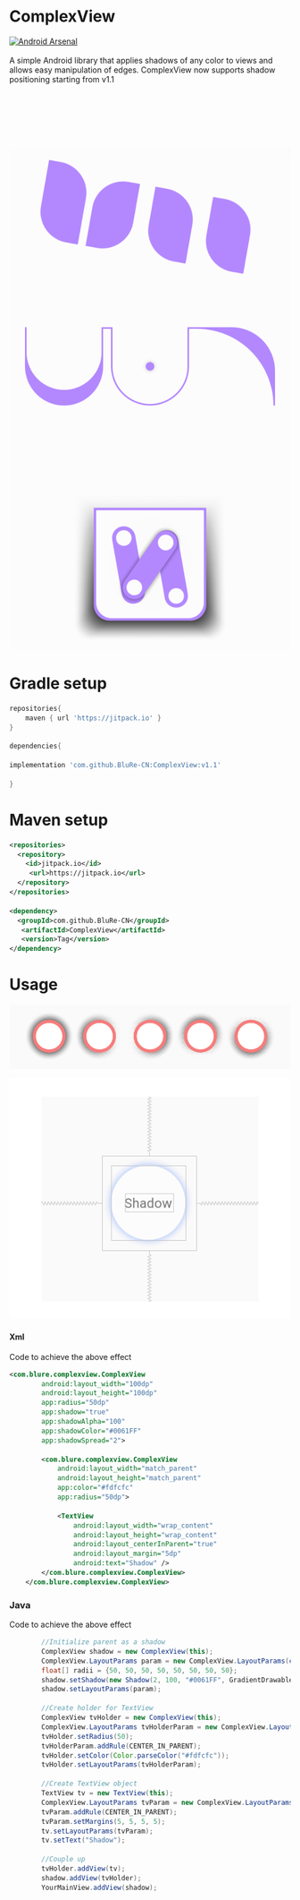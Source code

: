 # ComplexView
[![Android Arsenal]( https://img.shields.io/badge/Android%20Arsenal-ComplexView-green.svg?style=flat )]( https://android-arsenal.com/details/1/7786 )
\
\
A simple Android library that applies shadows of any color to views and allows easy manipulation of edges.
ComplexView now supports shadow positioning starting from v1.1

\
\
\
\
\
\
![Alt text](https://github.com/BluRe-CN/ComplexView/blob/master/screenshots/position.png "ComplexView sample")

# Gradle setup
``` gradle
repositories{
    maven { url 'https://jitpack.io' }
}

dependencies{

implementation 'com.github.BluRe-CN:ComplexView:v1.1'
    
}
```
# Maven setup

``` xml
<repositories>
  <repository>
    <id>jitpack.io</id>
     <url>https://jitpack.io</url>
  </repository>
</repositories>
    
<dependency>
  <groupId>com.github.BluRe-CN</groupId>
   <artifactId>ComplexView</artifactId>
   <version>Tag</version>
</dependency>
```
# Usage
![Alt text](https://github.com/BluRe-CN/ComplexView/blob/master/screenshots/position%20samples.png "ComplexView sample")



![Alt text](https://github.com/BluRe-CN/ComplexView/blob/master/screenshots/shadow.PNG "Shadow sample")

#### Xml
Code to achieve the above effect

``` xml
<com.blure.complexview.ComplexView
        android:layout_width="100dp"
        android:layout_height="100dp"
        app:radius="50dp"
        app:shadow="true"
        app:shadowAlpha="100"
        app:shadowColor="#0061FF"
        app:shadowSpread="2">

        <com.blure.complexview.ComplexView
            android:layout_width="match_parent"
            android:layout_height="match_parent"
            app:color="#fdfcfc"
            app:radius="50dp">

            <TextView
                android:layout_width="wrap_content"
                android:layout_height="wrap_content"
                android:layout_centerInParent="true"
                android:layout_margin="5dp"
                android:text="Shadow" />
        </com.blure.complexview.ComplexView>
    </com.blure.complexview.ComplexView>
```
### Java
Code to achieve the above effect
``` java
        //Initialize parent as a shadow
        ComplexView shadow = new ComplexView(this);
        ComplexView.LayoutParams param = new ComplexView.LayoutParams(convertDpToPixel(100), convertDpToPixel(100));
        float[] radii = {50, 50, 50, 50, 50, 50, 50, 50};
        shadow.setShadow(new Shadow(2, 100, "#0061FF", GradientDrawable.RECTANGLE, radii));
        shadow.setLayoutParams(param);

        //Create holder for TextView
        ComplexView tvHolder = new ComplexView(this);
        ComplexView.LayoutParams tvHolderParam = new ComplexView.LayoutParams(ComplexView.LayoutParams.MATCH_PARENT,       ComplexView.LayoutParams.MATCH_PARENT);
        tvHolder.setRadius(50);
        tvHolderParam.addRule(CENTER_IN_PARENT);
        tvHolder.setColor(Color.parseColor("#fdfcfc"));
        tvHolder.setLayoutParams(tvHolderParam);

        //Create TextView object
        TextView tv = new TextView(this);
        ComplexView.LayoutParams tvParam = new ComplexView.LayoutParams(ComplexView.LayoutParams.WRAP_CONTENT, ComplexView.LayoutParams.WRAP_CONTENT);
        tvParam.addRule(CENTER_IN_PARENT);
        tvParam.setMargins(5, 5, 5, 5);
        tv.setLayoutParams(tvParam);
        tv.setText("Shadow");
        
        //Couple up
        tvHolder.addView(tv);
        shadow.addView(tvHolder);
        YourMainView.addView(shadow);

 ```
